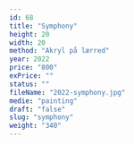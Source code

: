 ```yaml
---
id: 68
title: "Symphony"
height: 20
width: 20
method: "Akryl på lærred"
year: 2022
price: "800"
exPrice: ""
status: ""
fileName: "2022-symphony.jpg"
medie: "painting"
draft: "false"
slug: "symphony"
weight: "340"
---
```

